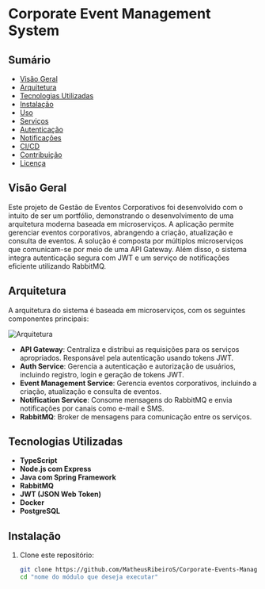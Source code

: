 # Corporate Event Management System

## Sumário

- [Visão Geral](#visão-geral)
- [Arquitetura](#arquitetura)
- [Tecnologias Utilizadas](#tecnologias-utilizadas)
- [Instalação](#instalação)
- [Uso](#uso)
- [Serviços](#serviços)
- [Autenticação](#autenticação)
- [Notificações](#notificações)
- [CI/CD](#cicd)
- [Contribuição](#contribuição)
- [Licença](#licença)

## Visão Geral

Este projeto de Gestão de Eventos Corporativos foi desenvolvido com o intuito de ser um portfólio, demonstrando o desenvolvimento de uma arquitetura moderna baseada em microserviços. A aplicação permite gerenciar eventos corporativos, abrangendo a criação, atualização e consulta de eventos. A solução é composta por múltiplos microserviços que comunicam-se por meio de uma API Gateway. Além disso, o sistema integra autenticação segura com JWT e um serviço de notificações eficiente utilizando RabbitMQ.

## Arquitetura

A arquitetura do sistema é baseada em microserviços, com os seguintes componentes principais:

![Arquitetura](path/para/sua/imagem.png)

- **API Gateway**: Centraliza e distribui as requisições para os serviços apropriados. Responsável pela autenticação usando tokens JWT.
- **Auth Service**: Gerencia a autenticação e autorização de usuários, incluindo registro, login e geração de tokens JWT.
- **Event Management Service**: Gerencia eventos corporativos, incluindo a criação, atualização e consulta de eventos.
- **Notification Service**: Consome mensagens do RabbitMQ e envia notificações por canais como e-mail e SMS.
- **RabbitMQ**: Broker de mensagens para comunicação entre os serviços.

## Tecnologias Utilizadas

- **TypeScript**
- **Node.js com Express**
- **Java com Spring Framework**
- **RabbitMQ**
- **JWT (JSON Web Token)**
- **Docker**
- **PostgreSQL**

## Instalação

1. Clone este repositório:

   ```bash
   git clone https://github.com/MatheusRibeiroS/Corporate-Events-Manager.git
   cd "nome do módulo que deseja executar"